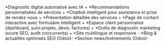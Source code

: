 *Diagnostic digital automatisé avec IA +
*Recommandations personnalisées de services +
*Chatbot intelligent pour assistance et prise de rendez-vous +
*Présentation détaillée des services                         +
*Page de contact interactive avec formulaire intelligent     +
*Espace client personnalisé (dashboard, suivi projets, devis, factures) +
*Outils de diagnostic marketing (score SEO, audit concurrents)    +
*Site multilingue et responsive -
*Blog & actualités optimisés SEO (Odoo)-
*Section news/événements (Odoo)-